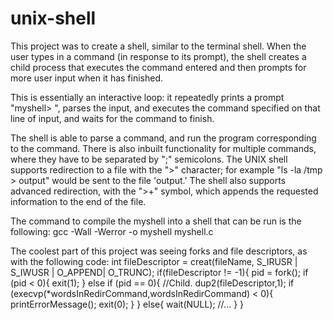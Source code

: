 # unix-shell
This project was to create a shell, similar to the terminal shell. When
the user types in a command (in response to its prompt), the shell creates
a child process that executes the command  entered and then prompts for 
more user input when it has finished.

This is essentially an interactive loop: it repeatedly prints a prompt 
"myshell> ", parses the input, and executes the command specified on that
line of input, and waits for the command to finish.

The shell is able to parse a command, and run the program corresponding 
to the command. There is also inbuilt functionality for multiple commands, 
where they have to be separated by ";" semicolons. The UNIX shell supports 
redirection to a file with the ">" character; for example "ls -la /tmp > output"
would be sent to the file 'output.' The shell also supports advanced 
redirection, with the ">+" symbol, which appends the requested information 
to the end of the file.

The command to compile the myshell into a shell that can be run 
is the following: 
gcc -Wall -Werror -o myshell myshell.c

The coolest part of this project was seeing forks and file descriptors, as with 
the following code:
  int fileDescriptor = creat(fileName, S_IRUSR | S_IWUSR | O_APPEND| O_TRUNC);
  if(fileDescriptor != -1){ 
    pid = fork();
    if (pid < 0){
      exit(1);
    }
    else if (pid == 0){ //Child.
      dup2(fileDescriptor,1);
      if (execvp(*wordsInRedirCommand,wordsInRedirCommand) < 0){
        printErrorMessage();
        exit(0);
      } 
    }
    else{
      wait(NULL);
      //...
    }
  }
